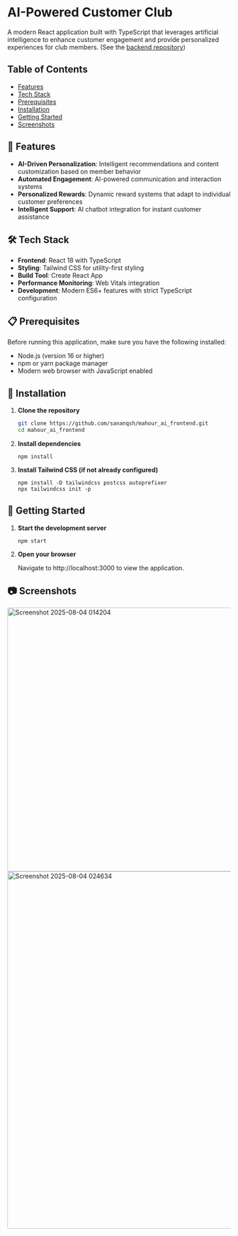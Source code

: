 # AI-Powered Customer Club

A modern React application built with TypeScript that leverages artificial intelligence to enhance customer engagement and provide personalized experiences for club members.
(See the [backend repository](https://github.com/sananqsh/mahour_ai_backend))

## Table of Contents

- [Features](#-features)
- [Tech Stack](#-tech-stack)
- [Prerequisites](#-prerequisites)
- [Installation](#-installation)
- [Getting Started](#-getting-started)
- [Screenshots](#-screenshots)

## 🚀 Features

- **AI-Driven Personalization**: Intelligent recommendations and content customization based on member behavior
- **Automated Engagement**: AI-powered communication and interaction systems
- **Personalized Rewards**: Dynamic reward systems that adapt to individual customer preferences
- **Intelligent Support**: AI chatbot integration for instant customer assistance

## 🛠️ Tech Stack

- **Frontend**: React 18 with TypeScript
- **Styling**: Tailwind CSS for utility-first styling
- **Build Tool**: Create React App
- **Performance Monitoring**: Web Vitals integration
- **Development**: Modern ES6+ features with strict TypeScript configuration

## 📋 Prerequisites

Before running this application, make sure you have the following installed:

- Node.js (version 16 or higher)
- npm or yarn package manager
- Modern web browser with JavaScript enabled

## 🔧 Installation

1. **Clone the repository**
   ```bash
   git clone https://github.com/sananqsh/mahour_ai_frontend.git
   cd mahour_ai_frontend
   ```
2. **Install dependencies**
   ```
   npm install
   ```
3. **Install Tailwind CSS (if not already configured)**
   ```
   npm install -D tailwindcss postcss autoprefixer
   npx tailwindcss init -p
   ```

## 🚀 Getting Started

1. **Start the development server**
   ```
   npm start
   ```
2. **Open your browser**

   Navigate to http://localhost:3000 to view the application.

## 📷 Screenshots

<img width="1625" height="594" alt="Screenshot 2025-08-04 014204" src="https://github.com/user-attachments/assets/f7044f47-f0ae-4cad-8763-f7cb74c92ac3" />

<img width="1440" height="805" alt="Screenshot 2025-08-04 024634" src="https://github.com/user-attachments/assets/6326c724-5adb-4855-82e1-abc9e209f573" />
